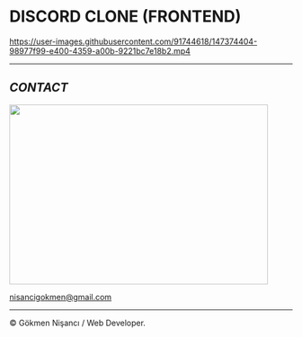 # DISCORD CLONE (FRONTEND)


https://user-images.githubusercontent.com/91744618/147374404-98977f99-e400-4359-a00b-9221bc7e18b2.mp4

<hr>


<h2><i>CONTACT</i></h2>

<img src= "https://media2.giphy.com/media/26FPJGjhefSJuaRhu/giphy.gif?cid=ecf05e47ht7frubj5utzcc4gkl8t45nhzl4nf1zlc1k8tb31&rid=giphy.gif&ct=g" width="460"  height ="320px">

<a href = "http://www.gmail.com" > nisancigokmen@gmail.com</a> <br>
<hr>




&copy; Gökmen Nişancı / Web Developer.

